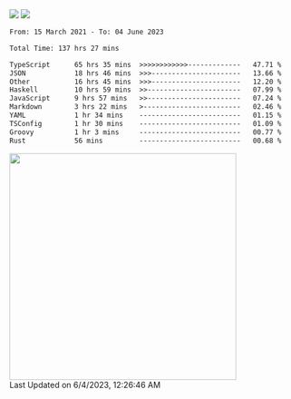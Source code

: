 <div>
  <img src="https://github-readme-stats.vercel.app/api?username=naporin0624&count_private=true&show_icons=true" />
  <img src="https://github-readme-stats.vercel.app/api/top-langs/?username=naporin0624&layout=compact&hide=css" />
  <!--START_SECTION:waka-->

```txt
From: 15 March 2021 - To: 04 June 2023

Total Time: 137 hrs 27 mins

TypeScript      65 hrs 35 mins  >>>>>>>>>>>>-------------   47.71 %
JSON            18 hrs 46 mins  >>>----------------------   13.66 %
Other           16 hrs 45 mins  >>>----------------------   12.20 %
Haskell         10 hrs 59 mins  >>-----------------------   07.99 %
JavaScript      9 hrs 57 mins   >>-----------------------   07.24 %
Markdown        3 hrs 22 mins   >------------------------   02.46 %
YAML            1 hr 34 mins    -------------------------   01.15 %
TSConfig        1 hr 30 mins    -------------------------   01.09 %
Groovy          1 hr 3 mins     -------------------------   00.77 %
Rust            56 mins         -------------------------   00.68 %
```

<!--END_SECTION:waka-->
  
  <!--START_SECTION:lapras-card-->
<a href="https://lapras.com/public/CDQE7TF" target="_blank" rel="noopener noreferrer"><img src="https://lapras-card-generator.vercel.app/api/svg?e=3.68&b=3.48&i=3.5&b1=%23232323&b2=%236d6d6d&i1=%23212121&i2=%23818181&l=ja" width="400" ></a>  
Last Updated on 6/4/2023, 12:26:46 AM
<!--END_SECTION:lapras-card-->
</div>
